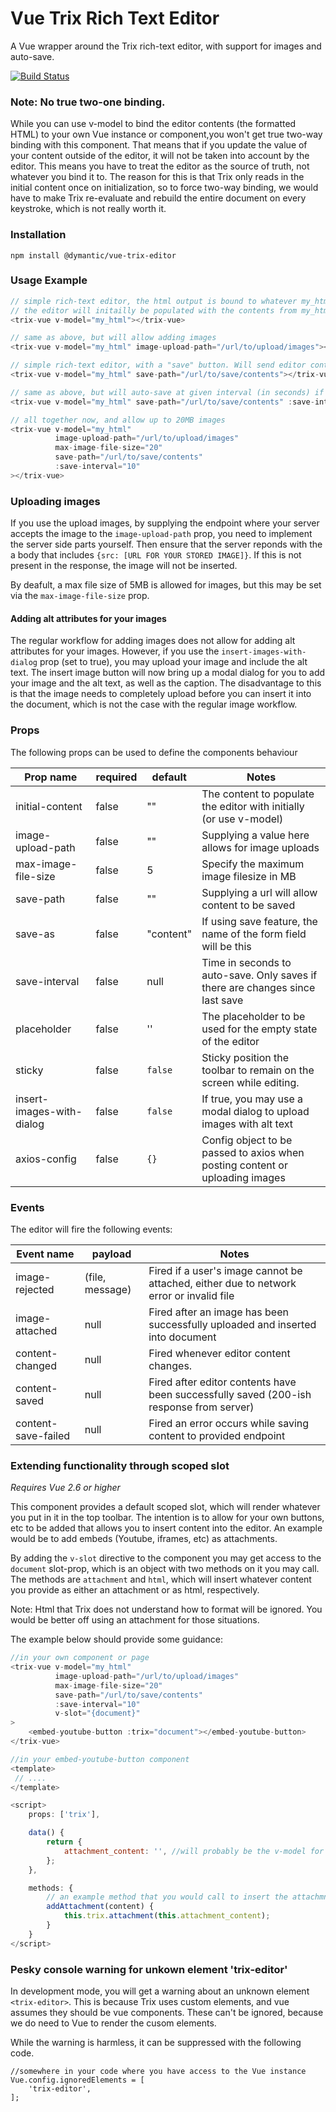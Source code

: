 # Vue Trix Rich Text Editor

A Vue wrapper around the Trix rich-text editor, with support for images and auto-save.

[![Build Status](https://travis-ci.org/Dymantic/vue-trix-editor.svg?branch=master)](https://travis-ci.org/Dymantic/vue-trix-editor)

### Note: No true two-one binding.

While you can use v-model to bind the editor contents (the formatted HTML) to your own Vue instance or component,you won't get true two-way binding with this component. That means that if you update the value of your content outside of the editor, it will not be taken into account by the editor. This means you have to treat the editor as the source of truth, not whatever you bind it to. The reason for this is that Trix only reads in the initial content once on initialization, so to force two-way binding, we would have to make Trix re-evaluate and rebuild the entire document on every keystroke, which is not really worth it.

### Installation

```
npm install @dymantic/vue-trix-editor
```

### Usage Example

```js
// simple rich-text editor, the html output is bound to whatever my_html is
// the editor will initailly be populated with the contents from my_html
<trix-vue v-model="my_html"></trix-vue>

// same as above, but will allow adding images
<trix-vue v-model="my_html" image-upload-path="/url/to/upload/images"></trix-vue>

// simple rich-text editor, with a "save" button. Will send editor contents as POST to save-path
<trix-vue v-model="my_html" save-path="/url/to/save/contents"></trix-vue>

// same as above, but will auto-save at given interval (in seconds) if changes have been made
<trix-vue v-model="my_html" save-path="/url/to/save/contents" :save-interval="10"></trix-vue>

// all together now, and allow up to 20MB images
<trix-vue v-model="my_html"
          image-upload-path="/url/to/upload/images"
          max-image-file-size="20"
          save-path="/url/to/save/contents"
          :save-interval="10"
></trix-vue>
```

### Uploading images

If you use the upload images, by supplying the endpoint where your server accepts the image to the `image-upload-path` prop, you need to implement the server side parts yourself. Then ensure that the server reponds with the a body that includes `{src: [URL FOR YOUR STORED IMAGE]}`. If this is not present in the response, the image will not be inserted.

By deafult, a max file size of 5MB is allowed for images, but this may be set via the `max-image-file-size` prop.

#### Adding alt attributes for your images

The regular workflow for adding images does not allow for adding alt attributes for your images. However, if you use the `insert-images-with-dialog` prop (set to true), you may upload your image and include the alt text. The insert image button will now bring up a modal dialog for you to add your image and the alt text, as well as the caption. The disadvantage to this is that the image needs to completely upload before you can insert it into the document, which is not the case with the regular image workflow.

### Props

The following props can be used to define the components behaviour

| Prop name                 | required | default   | Notes                                                                         |
| ------------------------- | -------- | --------- | ----------------------------------------------------------------------------- |
| initial-content           | false    | ""        | The content to populate the editor with initially (or use v-model)            |
| image-upload-path         | false    | ""        | Supplying a value here allows for image uploads                               |
| max-image-file-size       | false    | 5         | Specify the maximum image filesize in MB                                      |
| save-path                 | false    | ""        | Supplying a url will allow content to be saved                                |
| save-as                   | false    | "content" | If using save feature, the name of the form field will be this                |
| save-interval             | false    | null      | Time in seconds to auto-save. Only saves if there are changes since last save |
| placeholder               | false    | ''        | The placeholder to be used for the empty state of the editor                  |
| sticky                    | false    | `false`   | Sticky position the toolbar to remain on the screen while editing.            |
| insert-images-with-dialog | false    | `false`   | If true, you may use a modal dialog to upload images with alt text            |
| axios-config              | false    | `{}`      | Config object to be passed to axios when posting content or uploading images  |

### Events

The editor will fire the following events:

| Event name          | payload         | Notes                                                                                   |
| ------------------- | --------------- | --------------------------------------------------------------------------------------- |
| image-rejected      | (file, message) | Fired if a user's image cannot be attached, either due to network error or invalid file |
| image-attached      | null            | Fired after an image has been successfully uploaded and inserted into document          |
| content-changed     | null            | Fired whenever editor content changes.                                                  |
| content-saved       | null            | Fired after editor contents have been successfully saved (200-ish response from server) |
| content-save-failed | null            | Fired an error occurs while saving content to provided endpoint                         |

### Extending functionality through scoped slot

_Requires Vue 2.6 or higher_

This component provides a default scoped slot, which will render whatever you put in it in the top toolbar. The intention is to allow for your own buttons, etc to be added that allows you to insert content into the editor. An example would be to add embeds (Youtube, iframes, etc) as attachments.

By adding the `v-slot` directive to the component you may get access to the `document` slot-prop, which is an object with two methods on it you may call. The methods are `attachment` and `html`, which will insert whatever content you provide as either an attachment or as html, respectively.

Note: Html that Trix does not understand how to format will be ignored. You would be better off using an attachment for those situations.

The example below should provide some guidance:

```js
//in your own component or page
<trix-vue v-model="my_html"
          image-upload-path="/url/to/upload/images"
          max-image-file-size="20"
          save-path="/url/to/save/contents"
          :save-interval="10"
          v-slot="{document}"
>
    <embed-youtube-button :trix="document"></embed-youtube-button>
</trix-vue>

//in your embed-youtube-button component
<template>
 // ....
</template>

<script>
    props: ['trix'],

    data() {
        return {
            attachment_content: '', //will probably be the v-model for a textarea
        };
    },

    methods: {
        // an example method that you would call to insert the attachmnet once the attachment_content has been entered
        addAttachment(content) {
            this.trix.attachment(this.attachment_content);
        }
    }
</script>

```

### Pesky console warning for unkown element 'trix-editor'

In development mode, you will get a warning about an unknown element `<trix-editor>`. This is because Trix uses custom elements, and vue assumes they should be vue components. These can't be ignored, because we do need to Vue to render the cusom elements.

While the warning is harmless, it can be suppressed with the following code.

```
//somewhere in your code where you have access to the Vue instance
Vue.config.ignoredElements = [
    'trix-editor',
];
```
